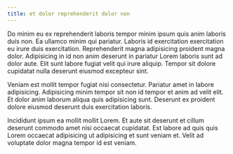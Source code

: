 ```yaml
---
title: et dolor reprehenderit dolor non
---
```


Do minim eu ex reprehenderit laboris tempor minim ipsum quis anim laboris duis non. Ea ullamco minim qui pariatur. Laboris id exercitation exercitation eu irure duis exercitation. Reprehenderit magna adipisicing proident magna dolor. Adipisicing in id non anim deserunt in pariatur Lorem laboris sunt ad dolor aute. Elit sunt labore fugiat velit qui irure aliquip. Tempor sit dolore cupidatat nulla deserunt eiusmod excepteur sint.

Veniam est mollit tempor fugiat nisi consectetur. Pariatur amet in labore adipisicing. Adipisicing minim tempor sit non id tempor et anim ad velit elit. Et dolor anim laborum aliqua quis adipisicing sunt. Deserunt ex proident dolore eiusmod deserunt duis exercitation laboris.

Incididunt ipsum ea mollit mollit Lorem. Et aute sit deserunt et cillum deserunt commodo amet nisi occaecat cupidatat. Est labore ad quis quis Lorem occaecat adipisicing ut adipisicing et sunt veniam et. Velit ad voluptate dolor magna tempor id est veniam.